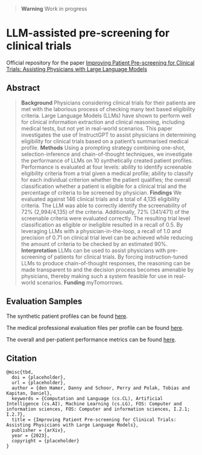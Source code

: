 > **Warning** Work in progress

# LLM-assisted pre-screening for clinical trials

Official repository for the paper [Improving Patient Pre-screening for Clinical Trials: Assisting Physicians with Large Language Models](https://www.mytomorrows.com)

## Abstract

> **Background** Physicians considering clinical trials for their patients are met with the laborious process of checking many text based eligibility criteria. Large Language Models (LLMs) have shown to perform well for clinical information extraction and clinical reasoning, including medical tests, but not yet in real-world scenarios. This paper investigates the use of InstructGPT to assist physicians in determining eligibility for clinical trials based on a patient’s summarised medical profile.
**Methods** Using a prompting strategy combining one-shot, selection-inference and chain-of-thought techniques, we investigate the performance of LLMs on 10 synthetically created patient profiles. Performance is evaluated at four levels: ability to identify screenable eligibility criteria from a trial given a medical profile; ability to classify for each individual criterion whether the patient qualifies; the overall classification whether a patient is eligible for a clinical trial and the percentage of criteria to be screened by physician.
**Findings** We evaluated against 146 clinical trials and a total of 4,135 eligibility criteria. The LLM was able to correctly identify the screenability of 72% (2,994/4,135) of the criteria. Additionally, 72% (341/471) of the screenable criteria were evaluated correctly. The resulting trial level classification as eligible or ineligible resulted in a recall of 0.5. By leveraging LLMs with a physician-in-the-loop, a recall of 1.0 and precision of 0.71 on clinical trial level can be achieved while reducing the amount of criteria to be checked by an estimated 90%.
**Interpretation** LLMs can be used to assist physicians with pre-screening of patients for clinical trials. By forcing instruction-tuned LLMs to produce chain-of-thought responses, the reasoning can be made transparent to and the decision process becomes amenable by physicians, thereby making such a system feasible for use in real-world scenarios.
**Funding** myTomorrows.

## Evaluation Samples

The synthetic patient profiles can be found [here](https://github.com/mytomorrows/llm-prescreening/tree/master/synthetic_profiles).

The medical professional evaluation files per profile can be found [here](https://github.com/mytomorrows/llm-prescreening/tree/master/evaluation_files).

The overall and per-patient performance metrics can be found [here](https://github.com/mytomorrows/llm-prescreening/tree/master/metrics).

## Citation

```
@misc{tbd,
  doi = {placeholder},
  url = {placeholder},
  author = {den Hamer, Danny and Schoor, Perry and Polak, Tobias and Kapitan, Daniel},
  keywords = {Computation and Language (cs.CL), Artificial Intelligence (cs.AI), Machine Learning (cs.LG), FOS: Computer and information sciences, FOS: Computer and information sciences, I.2.1; I.2.7},
  title = {Improving Patient Pre-screening for Clinical Trials: Assisting Physicians with Large Language Models},
  publisher = {arXiv},
  year = {2023},
  copyright = {placeholder}
}
```
